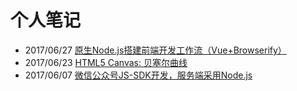 # 个人笔记

* 2017/06/27 [原生Node.js搭建前端开发工作流（Vue+Browserify）](./workflow)
* 2017/06/23 [HTML5 Canvas: 贝塞尔曲线](./canvas_bezier)
* 2017/06/07 [微信公众号JS-SDK开发，服务端采用Node.js](./wechat_jssdk)